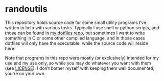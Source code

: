 # randoutils

This repository holds source code for some small utility programs I've written
to help with various tasks. Typically I use shell or python scripts, and those
can be found in [my dotfiles repo](https://github.com/randoragon/dotfiles), but
sometimes I want to write something in C or some other compiled language, and in
those cases dotfiles will only have the executable, while the source code will
reside here.

Note that programs in this repo were mostly (or exclusively) intended for my use
and my use only, so while you may do whatever you want with them
(see [LICENSE](https://github.com/randoragon/randoutils/blob/master/LICENSE)),
I don't bother myself with keeping them well documented, you're on your own.
